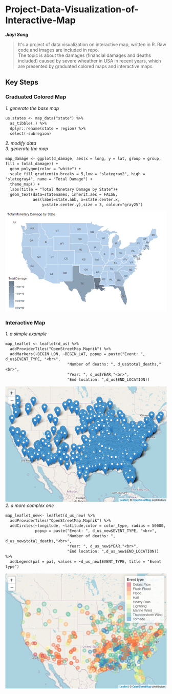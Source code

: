 # Project-Data-Visualization-of-Interactive-Map
***Jiayi Song***
> It's a project of data visualization on interactive map, written in R. Raw code and images are included in repo. <br>
> The topic is about the damages (financial damages and deaths included) caused by severe wheather in USA in recent years, which are presented by graduated colored maps and interactive maps. <br>
## Key Steps
### Graduated Colored Map
*1. generate the base map*
```{r}
us.states <- map_data("state") %>%
  as_tibble(.) %>%
  dplyr::rename(state = region) %>%
  select(-subregion)
```
*2. modify data* <br>
*3. generate the map*
```{r}
map_damage <- ggplot(d_damage, aes(x = long, y = lat, group = group, fill = total_damage)) +
  geom_polygon(color = "white") +
  scale_fill_gradient(n.breaks = 5,low = "slategray2", high = "slategray4", name = "Total Damage") +
  theme_map() +
  labs(title = "Total Monetary Damage by State")+
  geom_text(data=statenames, inherit.aes = FALSE, 
            aes(label=state.abb, x=state.center.x, 
                y=state.center.y),size = 3, colour="gray25")
```
![image](https://github.com/you1chi/Project-Data-Visualization-of-Interactive-Map/blob/main/images/00003e.png)
### Interactive Map
*1. a simple example*
```{r}
map_leaflet <- leaflet(d_us) %>%
  addProviderTiles("OpenStreetMap.Mapnik") %>%  
  addMarkers(~BEGIN_LON, ~BEGIN_LAT, popup = paste("Event: ", d_us$EVENT_TYPE, "<br>",
                           "Number of deaths: ", d_us$total_deaths,"<br>",
                           "Year: ", d_us$YEAR,"<br>",
                           "End location: ",d_us$END_LOCATION))
```
![image](https://github.com/you1chi/Project-Data-Visualization-of-Interactive-Map/blob/main/images/simple.png)
<br>
*2. a more complex one*
```{r}
map_leaflet_new<- leaflet(d_us_new) %>%
  addProviderTiles("OpenStreetMap.Mapnik") %>%  
  addCircles(~longitude, ~latitude,color = color_type, radius = 50000,
             popup = paste("Event: ", d_us_new$EVENT_TYPE, "<br>",
                           "Number of deaths: ", d_us_new$total_deaths,"<br>",
                           "Year: ", d_us_new$YEAR,"<br>",
                           "End location: ",d_us_new$END_LOCATION)) %>%
  addLegend(pal = pal, values = ~d_us_new$EVENT_TYPE, title = "Event type")
```
![image](https://github.com/you1chi/Project-Data-Visualization-of-Interactive-Map/blob/main/images/complex.png)
